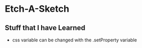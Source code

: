 # Etch-A-Sketch

## Stuff that I have Learned
- css variable can be changed with the .setProperty variable

